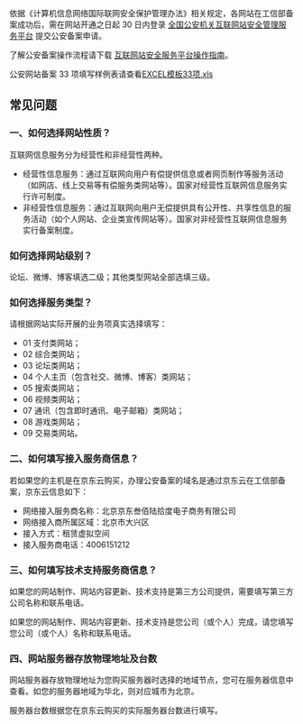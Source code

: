 依据《计算机信息网络国际联网安全保护管理办法》相关规定，各网站在工信部备案成功后，需在网站开通之日起 30 日内登录 [全国公安机关互联网站安全管理服务平台](https://www.beian.gov.cn/) 提交公安备案申请。

了解公安备案操作流程请下载 [互联网站安全服务平台操作指南](http://www.beian.gov.cn/portal/downloadcenter?token=389a313f-53c9-4eb7-8a10-5eeae2f50a73)。

公安网站备案 33 项填写样例表请查看[EXCEL模板33项.xls](https://img1.jcloudcs.com/cms/9062610c-a7f6-49fd-b320-fdb93792762720180110170854.xls)

## **常见问题**

### 一、如何选择网站性质？

互联网信息服务分为经营性和非经营性两种。

- 经营性信息服务：通过互联网向用户有偿提供信息或者网页制作等服务活动（如网店、线上交易等有偿服务类网站等）。国家对经营性互联网信息服务实行许可制度。
- 非经营性信息服务：通过互联网向用户无偿提供具有公开性、共享性信息的服务活动（如个人网站、企业类宣传网站等）。国家对非经营性互联网信息服务实行备案制度。

### 如何选择网站级别？

论坛、微博、博客填选二级；其他类型网站全部选填三级。

### 如何选择服务类型？

请根据网站实际开展的业务项真实选择填写：

- 01 支付类网站；
- 02 综合类网站；
- 03 论坛类网站；
- 04 个人主页（包含社交、微博、博客）类网站；
- 05 搜索类网站；
- 06 视频类网站；
- 07 通讯（包含即时通讯、电子邮箱）类网站；
- 08 游戏类网站；
- 09 交易类网站。

### 二、如何填写接入服务商信息？

若如果您的主机是在京东云购买，办理公安备案的域名是通过京东云在工信部备案，京东云信息如下：

- 网络接入服务商名称：北京京东叁佰陆拾度电子商务有限公司
- 网络接入商所属区域：北京市大兴区
- 接入方式：租赁虚拟空间
- 接入服务商电话：4006151212

### 三、如何填写技术支持服务商信息？

如果您的网站制作、网站内容更新、技术支持是第三方公司提供，需要填写第三方公司名称和联系电话。

如果您的网站制作、网站内容更新、技术支持是您公司（或个人）完成，请您填写您公司（或个人）名称和联系电话。

### 四、网站服务器存放物理地址及台数

网站服务器存放物理地址为您购买服务器时选择的地域节点，您可在服务器信息中查看。如您的服务器地域为华北，则对应城市为北京。

服务器台数根据您在京东云购买的实际服务器台数进行填写。
